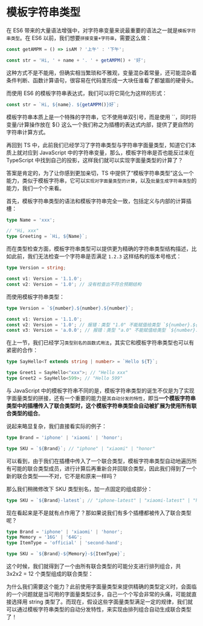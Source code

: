 # 模板字符串类型

在 ES6 带来的大量语法增强中，对字符串变量来说最重要的语法之一就是`模板字符串类型`。在 ES6 以前，我们想要`拼接变量+字符串`，需要这么做：

``` typescript
const getAMPM = () => isAM ? '上午' : '下午';

const str = 'Hi, ' + name + '. ' + getAMPM() + '好';
```

这种方式不是不能用，但确实相当繁琐和不雅观，变量混杂着常量，还可能混杂着条件判断、函数计算语句，很容易在代码里形成一大块任谁看了都皱眉的硬骨头。

而使用 ES6 的模板字符串表达式，我们可以将它简化为这样的形式：

``` typescript
const str = `Hi, ${name}. ${getAMPM()}好`;
```

模板字符串本质上是一个特殊的字符串，它不使用单双引号，而是使用 ``，同时将变量/计算操作放在 ${} 这么一个我们称之为插槽的表达式内部，提供了更自然的字符串计算方式。

再回到 TS 中，此前我们已经学习了字符串类型与字符串字面量类型，知道它们本质上就对应到 JavaScript 中的字符串变量，那么，模板字符串是否也能反过来在 TypeScript 中找到自己的投影，这样我们就可以实现字面量类型的计算了？

答案是肯定的，为了让你感到更加亲切，TS 中提供了“模板字符串类型”这么一个能力，类似于模板字符串，它可以`实现对字面量类型的计算`，以及`批量生成字符串类型`的能力，我们一个个来看。

首先，模板字符串类型的语法和模板字符串完全一致，包括定义与内部的计算插槽：

``` typescript
type Name = 'xxx';

// "Hi, xxx"
type Greeting = `Hi, ${Name}`;
```

而在类型检查方面，模板字符串类型可以提供更为精确的字符串类型结构描述，比如此前，我们无法检查一个字符串是否满足 `1.2.3` 这样结构的版本号格式：

``` typescript
type Version = string;

const v1: Version = '1.1.0';
const v2: Version = '1.0'; // 没有检查出不符合预期结构
```

而使用模板字符串类型：

``` typescript
type Version = `${number}.${number}.${number}`;

const v1: Version = '1.1.0';
const v2: Version = '1.0'; // 报错：类型 "1.0" 不能赋值给类型 `${number}.${number}.${number}`
const v3: Version = 'a.0.0'; // 报错：类型 "a.0" 不能赋值给类型 `${number}.${number}.${number}`
```

在上一节，我们已经学习`类型别名的函数式用法`，其实它和模板字符串类型也可以有紧密的合作：

``` typescript
type SayHello<T extends string | number> = `Hello ${T}`;

type Greet1 = SayHello<"xxx">; // "Hello xxx"
type Greet2 = SayHello<599>; // "Hello 599"
```

与 JavaScript 中的模板字符串不同的是，模板字符串类型的诞生不仅是为了实现字面量类型的拼接，还有一个重要的能力是`其自动分发的特性`，即当**一个模板字符串类型中的插槽传入了联合类型时，这个模板字符串类型会自动被扩展为使用所有联合类型的组合**。

说起来略显复杂，我们直接看实际的例子：

``` typescript
type Brand = 'iphone' | 'xiaomi' | 'honor';

type SKU = `${Brand}`; // "iphone" | "xiaomi" | "honor"
```

可以看到，由于我们在插槽中传入了一个联合类型，模板字符串类型自动地遍历所有可能的联合类型成员，进行计算后再重新合并回联合类型，因此我们得到了一个新的联合类型——不对，它不是和原来一样吗？

那么我们稍微修改下 SKU 类型别名，加一点固定的组成部分：

``` typescript
type SKU = `${Brand}-latest`; // "iphone-latest" | "xiaomi-latest" | "honor-latest"
```

现在看起来是不是就有点作用了？那如果说我们有多个插槽都被传入了联合类型呢？

``` typescript
type Brand = 'iphone' | 'xiaomi' | 'honor';
type Memory = '16G' | '64G';
type ItemType = 'official' | 'second-hand';

type SKU = `${Brand}-${Memory}-${ItemType}`;
```

这个时候，我们就得到了一个由所有联合类型的可能分支进行排列组合，共 3x2x2 = 12 个类型组成的联合类型：

为什么我们需要这个能力？此前使用字面量类型来提供精确的类型定义时，会面临的一个问题就是当可用的字面量类型过多，自己一个个写会非常的头痛，可能就直接选择用 string 类型了。而现在，假设这些字面量类型满足一定的规律，我们就可以通过模板字符串类型的自动分发特性，来实现由排列组合自动生成联合类型了！










































































































